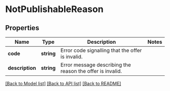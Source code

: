 # NotPublishableReason

## Properties
Name | Type | Description | Notes
------------ | ------------- | ------------- | -------------
**code** | **string** | Error code signalling that the offer is invalid. | 
**description** | **string** | Error message describing the reason the offer is invalid. | 

[[Back to Model list]](../../README.md#documentation-for-models) [[Back to API list]](../../README.md#documentation-for-api-endpoints) [[Back to README]](../../README.md)

